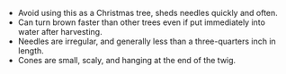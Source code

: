 * Avoid using this as a Christmas tree, sheds needles quickly and often.
* Can turn brown faster than other trees even if put immediately into water after harvesting.
* Needles are irregular, and generally less than a three-quarters inch in length.
* Cones are small, scaly, and hanging at the end of the twig.
